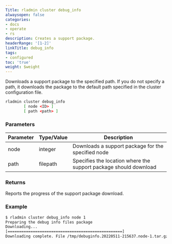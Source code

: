 ```yaml
---
Title: rladmin cluster debug_info
alwaysopen: false
categories:
- docs
- operate
- rs
description: Creates a support package.
headerRange: '[1-2]'
linkTitle: debug_info
tags:
- configured
toc: 'true'
weight: $weight
---
```


Downloads a support package to the specified path. If you do not specify a path, it downloads the package to the default path specified in the cluster configuration file.

```sh
rladmin cluster debug_info
        [ node <ID> ]
        [ path <path> ]
```

### Parameters

| Parameter | Type/Value | Description |
|-----------|------------|-------------|
| node | integer | Downloads a support package for the specified node |
| path | filepath | Specifies the location where the support package should download |

### Returns

Reports the progress of the support package download.

### Example

```sh
$ rladmin cluster debug_info node 1
Preparing the debug info files package
Downloading...
[==================================================]
Downloading complete. File /tmp/debuginfo.20220511-215637.node-1.tar.gz is saved.
```
